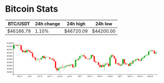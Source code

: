 # Bitcoin Stats

BTC/USDT|24h change|24h high|24h low|
|---|---|---|---|
|$46166.79|1.10%|$46720.09|$44200.00|

<img src="./chart.svg">
